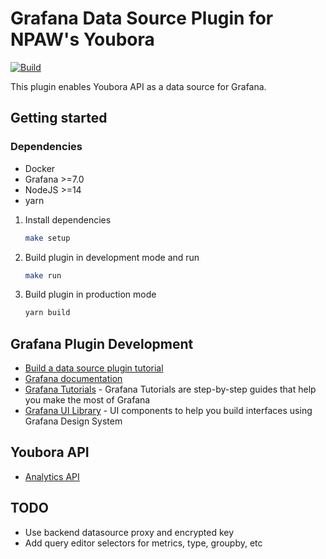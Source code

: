# Grafana Data Source Plugin for NPAW's Youbora

[![Build](https://github.com/nedmax/grafana-youbora-plugin/workflows/CI/badge.svg)](https://github.com/nedmax/grafana-youbora-plugin/actions?query=workflow%3A%22CI%22)

This plugin enables Youbora API as a data source for Grafana.

## Getting started

### Dependencies

- Docker
- Grafana >=7.0
- NodeJS >=14
- yarn

1. Install dependencies

   ```bash
   make setup
   ```

2. Build plugin in development mode and run

   ```bash
   make run
   ```

3. Build plugin in production mode

   ```bash
   yarn build
   ```

## Grafana Plugin Development

- [Build a data source plugin tutorial](https://grafana.com/tutorials/build-a-data-source-plugin)
- [Grafana documentation](https://grafana.com/docs/)
- [Grafana Tutorials](https://grafana.com/tutorials/) - Grafana Tutorials are step-by-step guides that help you make the most of Grafana
- [Grafana UI Library](https://developers.grafana.com/ui) - UI components to help you build interfaces using Grafana Design System

## Youbora API

- [Analytics API](https://documentation.npaw.com/npaw-integration/reference/about-analytics-api)

## TODO
- Use backend datasource proxy and encrypted key
- Add query editor selectors for metrics, type, groupby, etc
